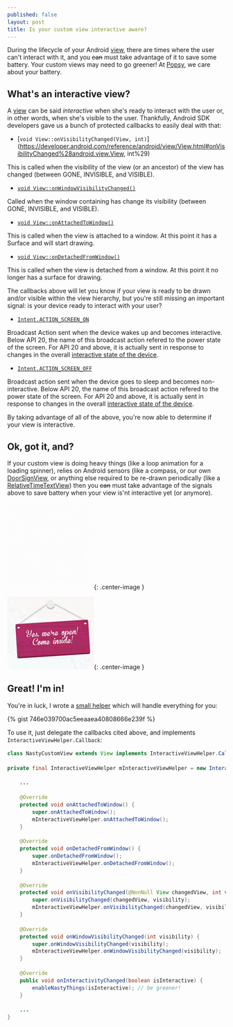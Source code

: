 ```yaml
---
published: false
layout: post
title: Is your custom view interactive aware?
---
```

During the lifecycle of your Android [view](https://developer.android.com/reference/android/view/View.html), there are times where the user can't interact with it, and you ~~can~~ must take advantage of it to save some battery. Your custom views may need to go greener! At [Popsy](https://play.google.com/store/apps/details?id=com.mypopsy.android), we care about your battery.

## What's an interactive view?

A [view](https://developer.android.com/reference/android/view/View.html) can be said _interactive_ when she's ready to interact with the user or, in other words, when she's visible to the user. Thankfully, Android SDK developers gave us a bunch of protected callbacks to easily deal with that:


*  [`void View::onVisibilityChanged(View, int)`](https://developer.android.com/reference/android/view/View.html#onVisibilityChanged%28android.view.View, int%29)

 This is called when the visibility of the view (or an ancestor) of the view has changed (between GONE, INVISIBLE, and VISIBLE).
 
* [`void View::onWindowVisibilityChanged()`](https://developer.android.com/reference/android/view/View.html#onWindowVisibilityChanged%28int%29)

 Called when the window containing has change its visibility (between GONE, INVISIBLE, and VISIBLE).
 
* [`void View::onAttachedToWindow()`](https://developer.android.com/reference/android/view/View.html#onAttachedToWindow%28%29)

 This is called when the view is attached to a window. At this point it has a Surface and will start drawing.

* [`void View::onDetachedFromWindow()`](https://developer.android.com/reference/android/view/View.html#onDetachedToWindow%28%29) 

 This is called when the view is detached from a window. At this point it no longer has a surface for drawing.

The callbacks above will let you know if your view is ready to be drawn and/or visible within the view hierarchy, but you're still missing an important signal: is your device ready to interact with your user?

* [`Intent.ACTION_SCREEN_ON`](https://developer.android.com/reference/android/content/Intent.html#ACTION_SCREEN_ON)

 Broadcast Action sent when the device wakes up and becomes interactive. Below API 20, the name of this broadcast action refered to the power state of the screen. For API 20 and above, it is actually sent in response to changes in the overall [interactive state of the device](https://developer.android.com/reference/android/os/PowerManager.html#isInteractive%28%29).
 
* [`Intent.ACTION_SCREEN_OFF`](https://developer.android.com/reference/android/content/Intent.html#ACTION_SCREEN_OFF)

 Broadcast action sent when the device goes to sleep and becomes non-interactive. Below API 20, the name of this broadcast action refered to the power state of the screen. For API 20 and above, it is actually sent in response to changes in the overall [interactive state of the device](https://developer.android.com/reference/android/os/PowerManager.html#isInteractive%28%29).


By taking advantage of all of the above, you're now able to determine if your view is interactive.


## Ok, got it, and?

If your custom view is doing heavy things (like a loop animation for a loading spinner), relies on Android sensors (like a compass, or our own [DoorSignView](https://www.github.com/renaudcerrato/DoorSignView), or anything else required to be re-drawn periodically (like a [RelativeTimeTextView](https://github.com/curioustechizen/android-ago/blob/master/android-ago/src/com/github/curioustechizen/ago/RelativeTimeTextView.java)) then you ~~can~~ must take advantage of the signals above to save battery when your view is'nt interactive yet (or anymore).

![](/static/img/spinner.gif){: .center-image }

![](/static/img/doorsign.gif){: .center-image }


## Great! I'm in!

You're in luck, I wrote a [small helper](https://gist.github.com/renaudcerrato/746e039700ac5eeaaea40808666e239f) which will handle everything for you:

{% gist 746e039700ac5eeaaea40808666e239f %}

To use it, just delegate the callbacks cited above, and implements `InteractiveViewHelper.Callback`:

```java
class NastyCustomView extends View implements InteractiveViewHelper.Callback {

private final InteractiveViewHelper mInteractiveViewHelper = new InteractiveViewHelper(this, this);

	...
    
	@Override
    protected void onAttachedToWindow() {
        super.onAttachedToWindow();
        mInteractiveViewHelper.onAttachedToWindow();
    }

    @Override
    protected void onDetachedFromWindow() {
        super.onDetachedFromWindow();
        mInteractiveViewHelper.onDetachedFromWindow();
    }

    @Override
    protected void onVisibilityChanged(@NonNull View changedView, int visibility) {
        super.onVisibilityChanged(changedView, visibility);
        mInteractiveViewHelper.onVisibilityChanged(changedView, visibility);
    }

    @Override
    protected void onWindowVisibilityChanged(int visibility) {
        super.onWindowVisibilityChanged(visibility);
        mInteractiveViewHelper.onWindowVisibilityChanged(visibility);
    }

    @Override
    public void onInteractivityChanged(boolean isInteractive) {
        enableNastyThings(isInteractive); // be greener!
    }
    
    ...
}
```











